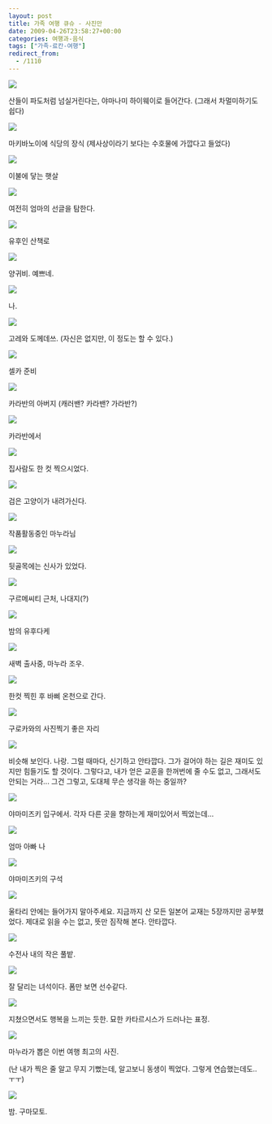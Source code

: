 ```yaml
---
layout: post
title: 가족 여행 큐슈 - 사진만
date: 2009-04-26T23:58:27+00:00
categories: 여행과-음식
tags: ["가족-료칸-여행"]
redirect_from:
  - /1110
---
```




<a title="Flickr에서 돌핀호텔님의 2009-04-18 17-47-53_IMG_7588" href="http://www.flickr.com/photos/jinto/3477476023/"><img src="http://farm4.static.flickr.com/3644/3477476023_9780589d43_o.jpg" /></a>

산들이 파도처럼 넘실거린다는, 야마나미 하이웨이로 들어간다. (그래서 차멀미하기도 쉽다)

<a title="Flickr에서 돌핀호텔님의 2009-04-19 06-55-57_SG1S3774" href="http://www.flickr.com/photos/jinto/3478285882/"><img src="http://farm4.static.flickr.com/3548/3478285882_2440b1d624_o.jpg" /></a>

마키바노이에 식당의 장식 (제사상이라기 보다는 수호물에 가깝다고 들었다)

 

 

<a title="Flickr에서 돌핀호텔님의 2009-04-19 07-23-10_SG1S3799" href="http://www.flickr.com/photos/jinto/3477481449/"><img src="http://farm4.static.flickr.com/3601/3477481449_84c16841f8_o.jpg" /></a>

이불에 닿는 햇살

<a title="Flickr에서 돌핀호텔님의 2009-04-19 08-19-31_SG1S3836" href="http://www.flickr.com/photos/jinto/3478290010/"><img src="http://farm4.static.flickr.com/3336/3478290010_1c0955b2fb_o.jpg" /></a>

여전히 엄마의 선글을 탐한다.

 

<a title="Flickr에서 돌핀호텔님의 2009-04-19 10-50-27_IMG_7660" href="http://www.flickr.com/photos/jinto/3478290910/"><img src="http://farm4.static.flickr.com/3567/3478290910_aa88d37136_o.jpg" /></a>

유후인 산책로

 

<a title="Flickr에서 돌핀호텔님의 2009-04-19 10-51-16_IMG_7662" href="http://www.flickr.com/photos/jinto/3478291074/"><img src="http://farm4.static.flickr.com/3365/3478291074_08596b2dbc_o.jpg" /></a>

양귀비. 예쁘네.

 

<a title="Flickr에서 돌핀호텔님의 2009-04-19 10-58-26_SG1S3868" href="http://www.flickr.com/photos/jinto/3477483829/"><img src="http://farm4.static.flickr.com/3612/3477483829_91f0f7dec9_o.jpg" /></a>

나.

 

<a title="Flickr에서 돌핀호텔님의 2009-04-19 11-27-34_IMG_7706" href="http://www.flickr.com/photos/jinto/3478291688/"><img src="http://farm4.static.flickr.com/3391/3478291688_c8124ab9d9_o.jpg" /></a>

고레와 도께데쓰. (자신은 없지만, 이 정도는 할 수 있다.)

 

<a title="Flickr에서 돌핀호텔님의 2009-04-19 11-36-42_IMG_7713" href="http://www.flickr.com/photos/jinto/3478292074/"><img src="http://farm4.static.flickr.com/3664/3478292074_f14fc726ef_o.jpg" /></a>

셀카 준비

 

 

<a title="Flickr에서 돌핀호텔님의 2009-04-19 11-51-46_P1010926" href="http://www.flickr.com/photos/jinto/3477484885/"><img src="http://farm4.static.flickr.com/3338/3477484885_4eeb455ee9_o.jpg" /></a>

카라반의 아버지 (캐러밴? 카라밴? 가라반?)

 

<a title="Flickr에서 돌핀호텔님의 2009-04-19 12-09-23_IMG_7752" href="http://www.flickr.com/photos/jinto/3477485379/"><img src="http://farm4.static.flickr.com/3377/3477485379_1437edc2db_o.jpg" /></a>

카라반에서

 

<a title="Flickr에서 돌핀호텔님의 2009-04-19 12-33-40_SG1S3882" href="http://www.flickr.com/photos/jinto/3477486881/"><img src="http://farm4.static.flickr.com/3549/3477486881_252f42dfa0_o.jpg" /></a>

집사람도 한 컷 찍으시었다.

 

<a title="Flickr에서 돌핀호텔님의 2009-04-19 14-48-59_IMG_7821" href="http://www.flickr.com/photos/jinto/3477488383/"><img src="http://farm4.static.flickr.com/3629/3477488383_5f1f91fa29_o.jpg" /></a>

검은 고양이가 내려가신다.

 

<a title="Flickr에서 돌핀호텔님의 2009-04-19 14-49-19_IMG_7823" href="http://www.flickr.com/photos/jinto/3477488623/"><img src="http://farm4.static.flickr.com/3648/3477488623_5140a4ba52_o.jpg" /></a>

작품활동중인 마누라님

 

<a title="Flickr에서 돌핀호텔님의 2009-04-19 14-52-12_IMG_7831" href="http://www.flickr.com/photos/jinto/3477488881/"><img src="http://farm4.static.flickr.com/3395/3477488881_8b3d20e9c4_o.jpg" /></a>

뒷골목에는 신사가 있었다.

 

<a title="Flickr에서 돌핀호텔님의 2009-04-19 15-54-14_P1010946" href="http://www.flickr.com/photos/jinto/3478297056/"><img src="http://farm4.static.flickr.com/3328/3478297056_3390aec24a_o.jpg" /></a>

구르메씨티 근처, 나대지(?)

<a title="Flickr에서 돌핀호텔님의 2009-04-19 19-25-52_P1010965" href="http://www.flickr.com/photos/jinto/3477489923/"><img src="http://farm4.static.flickr.com/3330/3477489923_5d049a63cf_o.jpg" /></a>

밤의 유후다케

<a title="Flickr에서 돌핀호텔님의 2009-04-20 06-44-02_IMG_7868" href="http://www.flickr.com/photos/jinto/3477490305/"><img src="http://farm4.static.flickr.com/3624/3477490305_5980dc69c2_o.jpg" /></a>

새벽 출사중, 마누라 조우.

 

<a title="Flickr에서 돌핀호텔님의 2009-04-20 06-45-48_IMG_7873" href="http://www.flickr.com/photos/jinto/3477490513/"><img src="http://farm4.static.flickr.com/3298/3477490513_d5dbe3d843_o.jpg" /></a>

한컷 찍힌 후 바삐 온천으로 간다.

 

<a title="Flickr에서 돌핀호텔님의 2009-04-20 13-22-11_IMG_7927" href="http://www.flickr.com/photos/jinto/3477491051/"><img src="http://farm4.static.flickr.com/3400/3477491051_4c9abc6710_o.jpg" /></a>

구로카와의 사진찍기 좋은 자리

 

<a title="Flickr에서 돌핀호텔님의 2009-04-20 08-47-18_IMG_7876" href="http://www.flickr.com/photos/jinto/3478298120/"><img src="http://farm4.static.flickr.com/3331/3478298120_6484556abd_o.jpg" /></a>

비슷해 보인다. 나랑. 그럴 때마다, 신기하고 안타깝다. 그가 걸어야 하는 길은 재미도 있지만 힘들기도 할 것이다. 그렇다고, 내가 얻은 교훈을 한꺼번에 줄 수도 없고, 그래서도 안되는 거라... 그건 그렇고, 도대체 무슨 생각을 하는 중일까?

 

<a title="Flickr에서 돌핀호텔님의 2009-04-20 14-15-34_IMG_7963" href="http://www.flickr.com/photos/jinto/3478299558/"><img src="http://farm4.static.flickr.com/3585/3478299558_11730887aa_o.jpg" /></a>

야마미즈키 입구에서. 각자 다른 곳을 향하는게 재미있어서 찍었는데...

 

<a title="Flickr에서 돌핀호텔님의 2009-04-20 17-09-34_P1010988" href="http://www.flickr.com/photos/jinto/3477492343/"><img src="http://farm4.static.flickr.com/3344/3477492343_314a2aa48e_o.jpg" /></a>

엄마 아빠 나

<a title="Flickr에서 돌핀호텔님의 corner in yamamizuki" href="http://www.flickr.com/photos/jinto/3478300626/"><img src="http://farm4.static.flickr.com/3630/3478300626_10b8e040db_o.jpg" /></a>

야마미즈키의 구석

<a title="Flickr에서 돌핀호텔님의 2009-04-21 16-17-21_SG1S4100" href="http://www.flickr.com/photos/jinto/3477494195/"><img src="http://farm4.static.flickr.com/3302/3477494195_421cc169ab_o.jpg" /></a>

울타리 안에는 들어가지 말아주세요. 지금까지 산 모든 일본어 교재는 5장까지만 공부했었다. 제대로 읽을 수는 없고, 뜻만 짐작해 본다. 안타깝다.

 

<a title="Flickr에서 돌핀호텔님의 2009-04-21 16-22-39_SG1S4124" href="http://www.flickr.com/photos/jinto/3478302064/"><img src="http://farm4.static.flickr.com/3571/3478302064_55b21b1cc4_o.jpg" /></a>

수전사 내의 작은 풀밭.

<a title="Flickr에서 돌핀호텔님의 2009-04-22 12-43-04_IMG_8206" href="http://www.flickr.com/photos/jinto/3478304096/"><img src="http://farm4.static.flickr.com/3546/3478304096_8b2beeec25_o.jpg" /></a>

잘 달리는 녀석이다. 폼만 보면 선수같다.

<a title="Flickr에서 돌핀호텔님의 2009-04-22 12-45-20_IMG_8221" href="http://www.flickr.com/photos/jinto/3478304300/"><img src="http://farm4.static.flickr.com/3381/3478304300_18e00804c1_o.jpg" /></a>

지쳤으면서도 행복을 느끼는 듯한. 묘한 카타르시스가 드러나는 표정.

 

<a title="Flickr에서 돌핀호텔님의 2009-04-22 15-38-14_IMG_8292" href="http://www.flickr.com/photos/jinto/3478304584/"><img src="http://farm4.static.flickr.com/3631/3478304584_ccd79612a1_o.jpg" /></a>

마누라가 뽑은 이번 여행 최고의 사진.

(난 내가 찍은 줄 알고 무지 기뻤는데, 알고보니 동생이 찍었다. 그렇게 연습했는데도.. ㅜㅜ)

 

<a title="Flickr에서 돌핀호텔님의 2009-04-22 19-47-38_P1020070" href="http://www.flickr.com/photos/jinto/3478304956/"><img src="http://farm4.static.flickr.com/3643/3478304956_8a50e7e7f8_o.jpg" /></a>

밤. 구마모토.
<div id=comments>
</div>
